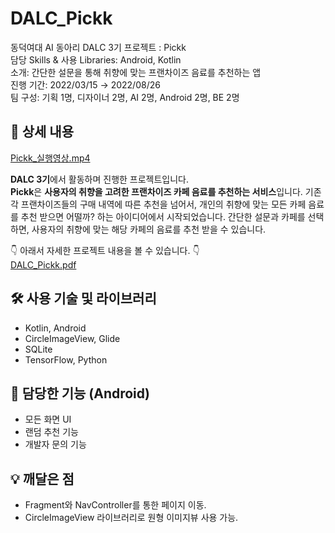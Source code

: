 # DALC_Pickk
동덕여대 AI 동아리 DALC 3기 프로젝트 : Pickk   
담당 Skills & 사용 Libraries: Android, Kotlin   
소개: 간단한 설문을 통해 취향에 맞는 프랜차이즈 음료를 추천하는 앱   
진행 기간: 2022/03/15 → 2022/08/26   
팀 구성: 기획 1명, 디자이너 2명, AI 2명, Android 2명, BE 2명   

## 📖 상세 내용

[Pickk_실행영상.mp4](Pickk%20acfe29d2dd244c88ad8c5f3de8acb1b6/Pickk.mp4)

**DALC 3기**에서 활동하며 진행한 프로젝트입니다.   
**Pickk**은 **사용자의 취향을 고려한 프랜차이즈 카페 음료를 추천하는 서비스**입니다. 기존 각 프랜차이즈들의 구매 내역에 따른 추천을 넘어서, 개인의 취향에 맞는 모든 카페 음료를 추천 받으면 어떨까? 하는 아이디어에서 시작되었습니다. 간단한 설문과 카페를 선택하면, 사용자의 취향에 맞는 해당 카페의 음료를 추천 받을 수 있습니다.   

👇  아래서 자세한 프로젝트 내용을 볼 수 있습니다. 👇   
[DALC_Pickk.pdf](Pickk%20acfe29d2dd244c88ad8c5f3de8acb1b6/DALC_Pickk.pdf)   
      
## 🛠️ 사용 기술 및 라이브러리

- Kotlin, Android
- CircleImageView, Glide
- SQLite
- TensorFlow, Python   

## 📱 담당한 기능 (Android)

- 모든 화면 UI
- 랜덤 추천 기능
- 개발자 문의 기능   
   
## 💡 깨달은 점

- Fragment와 NavController를 통한 페이지 이동.
- CircleImageView 라이브러리로 원형 이미지뷰 사용 가능.
